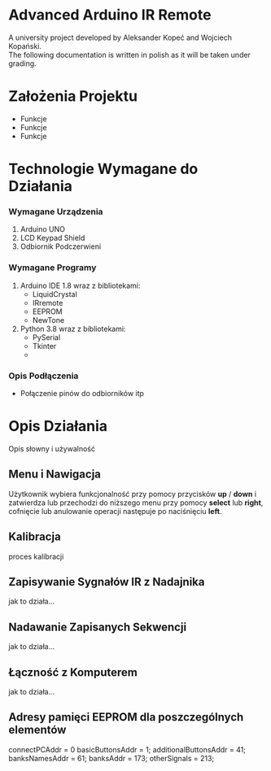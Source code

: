 # Advanced Arduino IR Remote
A university project developed by Aleksander Kopeć and Wojciech Kopański. <br>
The following documentation is written in polish as it will be taken under grading.

# Założenia Projektu
- Funkcje
- Funkcje
- Funkcje

# Technologie Wymagane do Działania
### Wymagane Urządzenia
1. Arduino UNO 
2. LCD Keypad Shield
3. Odbiornik Podczerwieni
   
### Wymagane Programy
1. Arduino IDE 1.8 wraz z bibliotekami:
   - LiquidCrystal
   - IRremote
   - EEPROM
   - NewTone
2. Python 3.8 wraz z bibliotekami:
   - PySerial
   - Tkinter
   - 

### Opis Podłączenia
- Połączenie pinów do odbiorników itp

# Opis Działania
Opis słowny i używalność

## Menu i Nawigacja
Użytkownik wybiera funkcjonalność przy pomocy przycisków **up** / **down** i zatwierdza lub przechodzi do niższego menu przy pomocy **select** lub **right**, cofnięcie lub anulowanie operacji następuje po naciśnięciu **left**.

## Kalibracja
proces kalibracji

## Zapisywanie Sygnałów IR z Nadajnika
jak to działa...

## Nadawanie Zapisanych Sekwencji
jak to działa...

## Łączność z Komputerem
jak to działa...

## Adresy pamięci EEPROM dla poszczególnych elementów
connectPCAddr = 0
basicButtonsAddr = 1;
additionalButtonsAddr = 41;
banksNamesAddr = 61;
banksAddr = 173;
otherSignals = 213;
